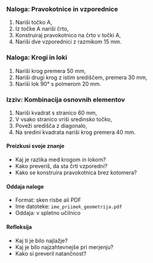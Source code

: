 ### Naloga: Pravokotnice in vzporednice

1. Nariši točko A,
2. Iz točke A nariši črto,
3. Konstruiraj pravokotnico na črto v točki A,
4. Nariši dve vzporednici z razmikom 15 mm.

### Naloga: Krogi in loki

1. Nariši krog premera 50 mm,
2. Nariši drugi krog z istim središčem, premera 30 mm,
3. Nariši lok 90° s polmerom 20 mm.

### Izziv: Kombinacija osnovnih elementov

1. Nariši kvadrat s stranico 60 mm,
2. V vsako stranico vriši sredinsko točko,
3. Poveži središča z diagonalo,
4. Na sredini kvadrata nariši krog premera 40 mm.

#### Preizkusi svoje znanje

* Kaj je razlika med krogom in lokom?
* Kako preveriš, da sta črti vzporedni?
* Kako se konstruira pravokotnica brez kotomera?

#### Oddaja naloge

* Format: sken risbe ali PDF
* Ime datoteke: `ime_priimek_geometrija.pdf`
* Oddaja: v spletno učilnico

#### Refleksija

* Kaj ti je bilo najlažje?
* Kaj je bilo najzahtevnejše pri merjenju?
* Kako si preveril natančnost?


